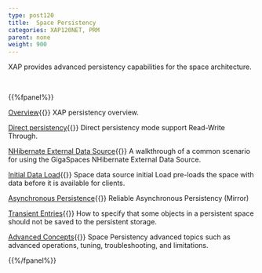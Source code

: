 ```yaml
---
type: post120
title:  Space Persistency
categories: XAP120NET, PRM
parent: none
weight: 900
---
```



XAP provides advanced persistency capabilities for the space architecture.


<br>

{{%fpanel%}}

[Overview](./space-persistency.html){{<wbr>}}
XAP persistency overview.

[Direct persistency](./direct-persistency.html){{<wbr>}}
Direct persistency mode support Read-Write Through.

[NHibernate External Data Source](./hibernate-space-persistency.html){{<wbr>}}
A walkthrough of a common scenario for using the GigaSpaces NHibernate External Data Source.

[Initial Data Load](./space-persistency-initial-load.html){{<wbr>}}
Space data source initial Load pre-loads the space with data before it is available for clients.

[Asynchronous Persistence](./asynchronous-persistency-with-the-mirror.html){{<wbr>}}
Reliable Asynchronous Persistency (Mirror)

[Transient Entries](./transient-entries.html){{<wbr>}}
How to specify that some objects in a persistent space should not be saved to the persistent storage.

[Advanced Concepts](./space-persistency-advanced-topics.html){{<wbr>}}
Space Persistency advanced topics such as advanced operations, tuning, troubleshooting, and limitations.

{{%/fpanel%}}



